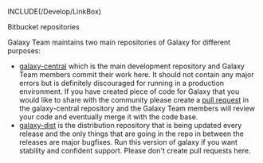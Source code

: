 INCLUDE(/Develop/LinkBox)
<div class="title">Bitbucket repositories</div>

Galaxy Team maintains two main repositories of Galaxy for different purposes:

* [galaxy-central](https://bitbucket.org/galaxy/galaxy-central ) which is the main development repository and Galaxy Team members commit their work here. It should not contain any major errors but is definitely discouraged for running in a production environment. If you have created piece of code for Galaxy that you would like to share with the community please create a [pull request](https://bitbucket.org/galaxy/galaxy-central/pull-requests ) in the galaxy-central repository and the Galaxy Team members will review your code and eventually merge it with the code base.
* [galaxy-dist](https://bitbucket.org/galaxy/galaxy-dist ) is the distribution repository that is being updated every release and the only things that are going in the repo in between the releases are major bugfixes. Run this version of galaxy if you want stability and confident support. Please don't create pull requests here.
